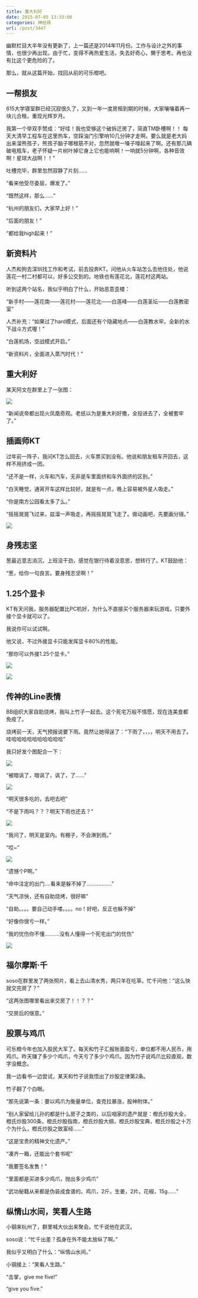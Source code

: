 ```yaml
---
title: 重大利好
date: 2015-07-05 13:33:00
categories: 神经病
url: /post/3447
---
```


幽默栏目大半年没有更新了，上一篇还是2014年11月份。工作与设计之外的事情，也很少再出现。由于忙，变得不再热爱生活，失去好奇心，懒于思考。再也没有比这个更危险的了。

那么，就从这篇开始，找回从前的可乐橙吧。

## 一帮损友

615大学寝室群已经沉寂很久了，又到一年一度房租到期的时候，大家嚷嚷着再一块儿合租，重现光辉岁月。

我第一个举双手赞成：“好哇！我也受够这个破拆迁房了，简直TM卧槽啊！！
每天大清早工程车在这里热车，空踩油门引擎响10几分钟才走啊。要么就是老大妈出来溜熊孩子，熊孩子脑子哪根筋不对，忽然就嗷一嗓子嚎起来了啊。还有那几辆破电瓶车，老子怀疑一片树叶掉它身上它也能响啊！一响就5分钟啊，各种音效啊！星球大战啊！！”

吐槽完毕，群里忽然寂静了片刻……

“看来他受尽委屈，爆发了。”

“既然这样，那么……”

“杭州的朋友们，大家早上好！”

“后面的朋友！”

“都给我high起来！”

## 新资料片

人杰和狗去深圳找工作和考试，前去投奔KT。问他从火车站怎么去他住处，他说莲花一村二村都可以，好多公交到的。地铁也有莲花北，莲花村这两站。

听到这两个站名，我似乎明白了什么，开始恶意歪楼：

“新手村——莲花南——莲花村——莲花北——白莲峰——白莲圣坛——白莲教密室”

人杰补充：“如果过了hard模式，后面还有个隐藏地点——白莲教水牢。全新的水下战斗方式喔！”

“白莲机场，空战模式开启。”

“新资料片，全面进入蒸汽时代！”

## 重大利好

某天阿文在群里上了一张图：

![](https://storageapi.fleek.co/0a3a8890-e65e-47ce-93d7-0442b9209d38-bucket/blog/posts/2015-06/06-28/1.jpg)

“新闻说帝都出现火凤凰奇观。老纸以为是重大利好撒，全投进去了，全被套牢了。”

## 插画师KT

过年前一阵子，我问KT怎么回去，火车票买到没有。他说和朋友租车开回去，这样不用挤成一团。

“还不是一样，火车和汽车，无非是车里面挤和车外面挤的区别。”

“白天睡觉，通宵开车这样比较好。就是有一点，晚上容易被外星人吸走。”

“你是南方公园看太多了么。”

“摇摇晃晃飞过来，兹溜一声吸走，再摇摇晃晃飞走了。做动画吧，先要画分镜。”

![](https://storageapi.fleek.co/0a3a8890-e65e-47ce-93d7-0442b9209d38-bucket/blog/posts/2015-06/06-28/2.png)

## 身残志坚

葱最近意志消沉，上班没干劲，感觉在银行待着没意思，想转行了。KT鼓励他：

“葱，给你一句良言。要身残志坚啊！”

## 1.25个显卡

KT有天问我，服务器配置比PC机好，为什么不直接买个服务器来玩游戏，只要外接个显卡就可以了。

我说你可以试试啊。

他又说，不过外接显卡只能发挥显卡80%的性能。

“那你可以外接1.25个显卡。”

![](https://storageapi.fleek.co/0a3a8890-e65e-47ce-93d7-0442b9209d38-bucket/blog/posts/2015-06/06-28/3.png)

![](https://storageapi.fleek.co/0a3a8890-e65e-47ce-93d7-0442b9209d38-bucket/blog/posts/2015-06/06-28/4.png)

## 传神的Line表情

BB组织大家自助烧烤，我叫上竹子一起去。这个死宅万般不情愿，现在连美食都免疫了。

烧烤前一天，天气预报说要下雨。竟然让她得逞了：“下雨了，，，，明天不用去了。哇哈哈哈哈哈哈哈哈哈哈”

我只好发个图配合一下：

![](https://storageapi.fleek.co/0a3a8890-e65e-47ce-93d7-0442b9209d38-bucket/blog/posts/2015-06/06-28/5.jpg)

“被暗讽了，暗讽了，讽了，了……”

![](https://storageapi.fleek.co/0a3a8890-e65e-47ce-93d7-0442b9209d38-bucket/blog/posts/2015-06/06-28/6.jpg)

“明天很多吃的，去吧去吧”

“不是下雨吗？？？明天下雨也还去？”

![](https://storageapi.fleek.co/0a3a8890-e65e-47ce-93d7-0442b9209d38-bucket/blog/posts/2015-06/06-28/7.jpg)

“我问了，明天是室内。有棚子，不会淋到雨。”

“哎~”

![](https://storageapi.fleek.co/0a3a8890-e65e-47ce-93d7-0442b9209d38-bucket/blog/posts/2015-06/06-28/8.jpg)

“遗憾个P啊。”

“命中注定的出门....看来是躲不掉了.................”

“天气凉快，还有自助烧烤，很好嘛”

“自助。。。。要自己动手喽。。。。no！好吧，反正也躲不掉”

“好像你很亏一样。”

“我的忧伤你不懂..........没有人懂得一个死宅出门的忧伤”

![](https://storageapi.fleek.co/0a3a8890-e65e-47ce-93d7-0442b9209d38-bucket/blog/posts/2015-06/06-28/9.jpg)

## 福尔摩斯·千

soso在群里发了两张照片，看上去山清水秀，两只羊在吃草。忙千问他：“这么快就交完房了？”

“这两张图哪里看出来交房了！！？？”

“交房后的惬意。”

## 股票与鸡爪

可乐橙今年也加入股民大军了。每天和竹子汇报账面盈亏，单位都不用人民币，用鸡爪。昨天赚了多少个鸡爪，今天亏了多少个鸡爪。因为竹子说鸡爪比较直观，数字没概念。

我一边看书一边尝试，某天和竹子说我悟出了炒股定律第2条。

竹子翻了个白眼。

“那先说第一条：要以鸡爪为衡量单位，查克拉暴涨，股神附体。”

“别人家留给儿孙的都是什么房子之类的，以后咱家的遗产就是：橙氏炒股大全，橙氏炒股300条，橙氏炒股指南，橙氏炒股大纲，橙氏炒股宝典，橙氏炒股之十万个为什么，橙氏炒股之致富经......”

“这是宝贵的精神文化遗产。”

“凑齐一箱，还能出个套书呢”

“我要签名发售！”

“里面都是买进多少鸡爪，抛出多少鸡爪”

“武功秘籍从来都是伪装成食谱的。鸡爪，2斤。生姜，2片。花椒，15g……”

## 纵情山水间，笑看人生路

小钢来杭州了，群里喊大伙出来聚会。忙千说他在武汉。

soso说：“忙千出差？孤身在外不能太放纵了啊。”

我似乎又明白了什么：“纵情山水间。”

小钢接上：“笑看人生路。”

“击掌，give me five!”

“give you five.”